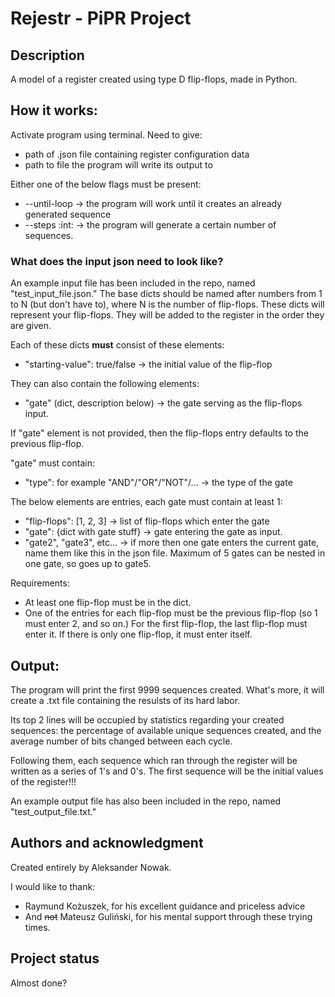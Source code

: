 # Rejestr - PiPR Project

## Description
A model of a register created using type D flip-flops, made in Python.

## How it works:

Activate program using terminal.
Need to give:
- path of .json file containing register configuration data
- path to file the program will write its output to

Either one of the below flags must be present:
- --until-loop -> the program will work until it creates an already generated sequence
- --steps :int: -> the program will generate a certain number of sequences.

### What does the input json need to look like?

An example input file has been included in the repo, named "test_input_file.json."
The base dicts should be named after numbers from 1 to N (but don't have to), where N is the number of flip-flops. These dicts will represent your flip-flops. They will be added to the register in the order they are given.

Each of these dicts <b>must</b> consist of these elements:
- "starting-value": true/false -> the initial value of the flip-flop

They can also contain the following elements:
- "gate" (dict, description below) -> the gate serving as the flip-flops input.

If "gate" element is not provided, then the flip-flops entry defaults to the previous flip-flop.


"gate" must contain:
- "type": for example "AND"/"OR"/"NOT"/... -> the type of the gate

The below elements are entries, each gate must contain at least 1:
- "flip-flops": [1, 2, 3] -> list of flip-flops which enter the gate
- "gate": {dict with gate stuff} -> gate entering the gate as input.
- "gate2", "gate3", etc... -> if more then one gate enters the current gate, name them like this in the json file. Maximum of 5 gates can be nested in one gate, so goes up to gate5.

Requirements:
- At least one flip-flop must be in the dict.
- One of the entries for each flip-flop must be the previous flip-flop (so 1 must enter 2, and so on.) For the first flip-flop, the last flip-flop must enter it. If there is only one flip-flop, it must enter itself.

## Output:

The program will print the first 9999 sequences created. What's more, it will create a .txt file containing the resulsts of its hard labor.

Its top 2 lines will be occupied by statistics regarding your created sequences: the percentage of available unique sequences created, and the average number of bits changed between each cycle.

Following them, each sequence which ran through the register will be written as a series of 1's and 0's. The first sequence will be the initial values of the register!!!

An example output file has also been included in the repo, named "test_output_file.txt."

## Authors and acknowledgment
Created entirely by Aleksander Nowak.

I would like to thank:
- Raymund Kożuszek, for his excellent guidance and priceless advice
- And <s>not</s> Mateusz Guliński, for his mental support through these trying times.

## Project status
Almost done?
